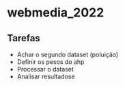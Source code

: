 # webmedia_2022

## Tarefas 

- Achar o segundo dataset (poluição)
- Definir os pesos do ahp
- Processar o dataset
- Analisar resultadose